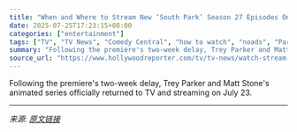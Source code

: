 ```yaml
---
title: "When and Where to Stream New ‘South Park’ Season 27 Episodes Online (Plus Seasons 1 Through 26)"
date: 2025-07-25T17:23:15+08:00
categories: ["entertainment"]
tags: ["TV", "TV News", "Comedy Central", "how to watch", "noads", "Paramount+", "South Park"]
summary: "Following the premiere's two-week delay, Trey Parker and Matt Stone's animated series officially returned to TV and streaming on July 23."
source_url: "https://www.hollywoodreporter.com/tv/tv-news/watch-stream-south-park-season-27-online-free-1236327148/"
---
```


Following the premiere's two-week delay, Trey Parker and Matt Stone's animated series officially returned to TV and streaming on July 23.

---

*来源: [原文链接](https://www.hollywoodreporter.com/tv/tv-news/watch-stream-south-park-season-27-online-free-1236327148/)*
